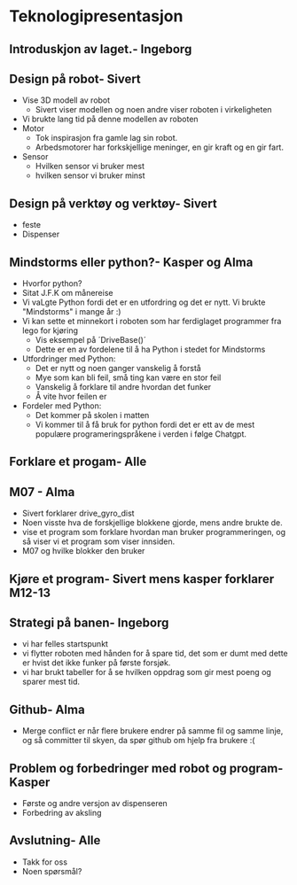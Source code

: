 # Teknologipresentasjon

## Introduskjon av laget.- Ingeborg 
## Design på robot- Sivert
* Vise 3D modell av robot
  * Sivert viser modellen og noen andre viser roboten i virkeligheten
* Vi brukte lang tid på denne modellen av roboten
* Motor
    * Tok inspirasjon fra gamle lag sin robot.
    * Arbedsmotorer har forkskjellige meninger, en gir kraft og en gir fart. 
* Sensor
    * Hvilken sensor vi bruker mest
    * hvilken sensor vi bruker minst
## Design på verktøy og verktøy- Sivert
* feste
* Dispenser
  
## Mindstorms eller python?- Kasper og Alma 
* Hvorfor python?
* Sitat J.F.K om månereise
* Vi vaLgte Python fordi det er en utfordring og det er nytt. Vi brukte "Mindstorms" i mange år :)
* Vi kan sette et minnekort i roboten som har ferdiglaget programmer fra lego for kjøring
  * Vis eksempel på ´DriveBase()´
  * Dette er  en av fordelene til å ha Python i stedet for Mindstorms
* Utfordringer med Python:
  * Det er nytt og noen ganger vanskelig å forstå
  * Mye som kan bli feil, små ting kan være en stor feil
  * Vanskelig å forklare til andre hvordan det funker 
  * Å vite hvor feilen er
* Fordeler med Python: 
  * Det kommer på skolen i matten
  * Vi kommer til å få bruk for python fordi det er ett av de mest populære programeringspråkene i verden i følge Chatgpt.

## Forklare et progam- Alle
## M07 - Alma

* Sivert forklarer drive_gyro_dist
* Noen visste hva de forskjellige blokkene gjorde, mens andre brukte de.
* vise et program som forklare hvordan man bruker programmeringen, og så viser vi et program som viser innsiden.
* M07 og hvilke blokker den bruker
## Kjøre et program- Sivert mens kasper forklarer M12-13
## Strategi på banen- Ingeborg
* vi har felles startspunkt
* vi flytter roboten med hånden for å spare tid, det som er dumt med dette er hvist det ikke funker på første forsjøk.
* vi har brukt tabeller for å se hvilken oppdrag som gir mest poeng og sparer mest tid.
## Github- Alma 
* Merge conflict er når flere brukere endrer på samme fil og samme linje, og så committer til skyen, da spør github om hjelp fra brukere :( 
## Problem og forbedringer med robot og program- Kasper 
* Første og andre versjon av dispenseren
* Forbedring av aksling
## Avslutning- Alle
* Takk for oss
* Noen spørsmål?

